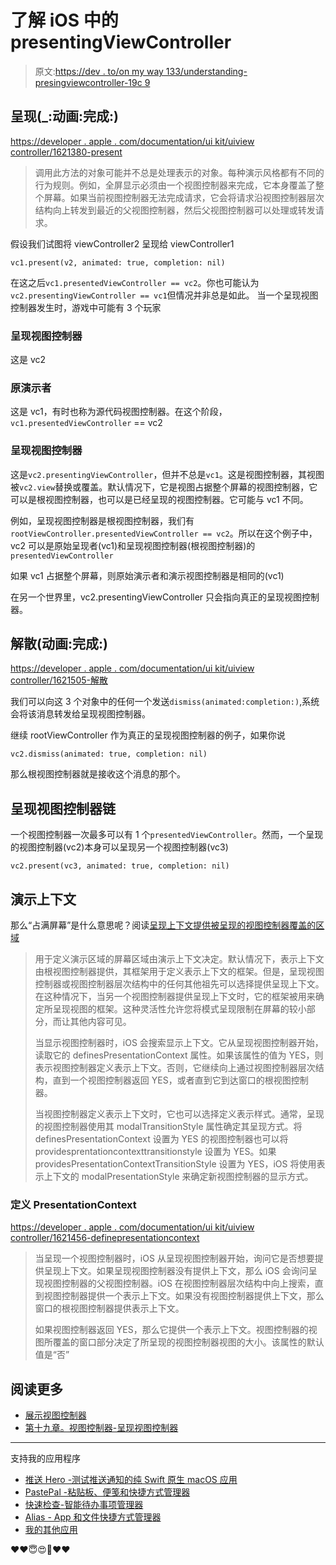 # 了解 iOS 中的 presentingViewController

> 原文:[https://dev . to/on my way 133/understanding-presingviewcontroller-19c 9](https://dev.to/onmyway133/understanding-presentingviewcontroller-19c9)

## [](#presentanimatedcompletion)呈现(_:动画:完成:)

[https://developer . apple . com/documentation/ui kit/uiview controller/1621380-present](https://developer.apple.com/documentation/uikit/uiviewcontroller/1621380-present)

> 调用此方法的对象可能并不总是处理表示的对象。每种演示风格都有不同的行为规则。例如，全屏显示必须由一个视图控制器来完成，它本身覆盖了整个屏幕。如果当前视图控制器无法完成请求，它会将请求沿视图控制器层次结构向上转发到最近的父视图控制器，然后父视图控制器可以处理或转发请求。

假设我们试图将 viewController2 呈现给 viewController1

```
vc1.present(v2, animated: true, completion: nil) 
```

在这之后`vc1.presentedViewController == vc2`。你也可能认为`vc2.presentingViewController == vc1`但情况并非总是如此。
当一个呈现视图控制器发生时，游戏中可能有 3 个玩家

### [](#presented-view-controller)呈现视图控制器

这是 vc2

### [](#original-presenter)原演示者

这是 vc1，有时也称为源代码视图控制器。在这个阶段，`vc1.presentedViewController` == vc2

### [](#presenting-view-controller)呈现视图控制器

这是`vc2.presentingViewController`，但并不总是`vc1`。这是视图控制器，其视图被`vc2.view`替换或覆盖。默认情况下，它是视图占据整个屏幕的视图控制器，它可以是根视图控制器，也可以是已经呈现的视图控制器。它可能与 vc1 不同。

例如，呈现视图控制器是根视图控制器，我们有`rootViewController.presentedViewController == vc2`。所以在这个例子中，vc2 可以是原始呈现者(vc1)和呈现视图控制器(根视图控制器)的`presentedViewController`

如果 vc1 占据整个屏幕，则原始演示者和演示视图控制器是相同的(vc1)

在另一个世界里，vc2.presentingViewController 只会指向真正的呈现视图控制器。

## [](#dismissanimatedcompletion)解散(动画:完成:)

[https://developer . apple . com/documentation/ui kit/uiview controller/1621505-解散](https://developer.apple.com/documentation/uikit/uiviewcontroller/1621505-dismiss)

我们可以向这 3 个对象中的任何一个发送`dismiss(animated:completion:)`,系统会将该消息转发给呈现视图控制器。

继续 rootViewController 作为真正的呈现视图控制器的例子，如果你说

```
vc2.dismiss(animated: true, completion: nil) 
```

那么根视图控制器就是接收这个消息的那个。

## [](#chain-of-presented-view-controller)呈现视图控制器链

一个视图控制器一次最多可以有 1 个`presentedViewController`。然而，一个呈现的视图控制器(vc2)本身可以呈现另一个视图控制器(vc3)

```
vc2.present(vc3, animated: true, completion: nil) 
```

## [](#presentation-context)演示上下文

那么“占满屏幕”是什么意思呢？阅读[呈现上下文提供被呈现的视图控制器覆盖的区域](https://developer.apple.com/library/ios/featuredarticles/ViewControllerPGforiPhoneOS/ModalViewControllers/ModalViewControllers.html)

> 用于定义演示区域的屏幕区域由演示上下文决定。默认情况下，表示上下文由根视图控制器提供，其框架用于定义表示上下文的框架。但是，呈现视图控制器或视图控制器层次结构中的任何其他祖先可以选择提供呈现上下文。在这种情况下，当另一个视图控制器提供呈现上下文时，它的框架被用来确定所呈现视图的框架。这种灵活性允许您将模式呈现限制在屏幕的较小部分，而让其他内容可见。
> 
> 当显示视图控制器时，iOS 会搜索显示上下文。它从呈现视图控制器开始，读取它的 definesPresentationContext 属性。如果该属性的值为 YES，则表示视图控制器定义表示上下文。否则，它继续向上通过视图控制器层次结构，直到一个视图控制器返回 YES，或者直到它到达窗口的根视图控制器。
> 
> 当视图控制器定义表示上下文时，它也可以选择定义表示样式。通常，呈现的视图控制器使用其 modalTransitionStyle 属性确定其呈现方式。将 definesPresentationContext 设置为 YES 的视图控制器也可以将 providesprentationcontexttransitionstyle 设置为 YES。如果 providesPresentationContextTransitionStyle 设置为 YES，iOS 将使用表示上下文的 modalPresentationStyle 来确定新视图控制器的显示方式。

### [](#definespresentationcontext)定义 PresentationContext

[https://developer . apple . com/documentation/ui kit/uiview controller/1621456-definepresentationcontext](https://developer.apple.com/documentation/uikit/uiviewcontroller/1621456-definespresentationcontext)

> 当呈现一个视图控制器时，iOS 从呈现视图控制器开始，询问它是否想要提供呈现上下文。如果呈现视图控制器没有提供上下文，那么 iOS 会询问呈现视图控制器的父视图控制器。iOS 在视图控制器层次结构中向上搜索，直到视图控制器提供一个表示上下文。如果没有视图控制器提供上下文，那么窗口的根视图控制器提供表示上下文。
> 
> 如果视图控制器返回 YES，那么它提供一个表示上下文。视图控制器的视图所覆盖的窗口部分决定了所呈现的视图控制器视图的大小。该属性的默认值是“否”

## [](#read-more)阅读更多

*   [展示视图控制器](https://useyourloaf.com/blog/presenting-view-controllers/)
*   [第十九章。视图控制器-呈现视图控制器](http://www.apeth.com/iOSBook/ch19.html#_presented_view_controller)

* * *

支持我的应用程序

*   [推送 Hero -测试推送通知的纯 Swift 原生 macOS 应用](https://onmyway133.com/pushhero)
*   [PastePal -粘贴板、便笺和快捷方式管理器](https://onmyway133.com/pastepal)
*   [快速检查-智能待办事项管理器](https://onmyway133.com/quickcheck)
*   [Alias - App 和文件快捷方式管理器](https://onmyway133.com/alias)
*   [我的其他应用](https://onmyway133.com/apps/)

❤️❤️😇😍🤘❤️❤️
